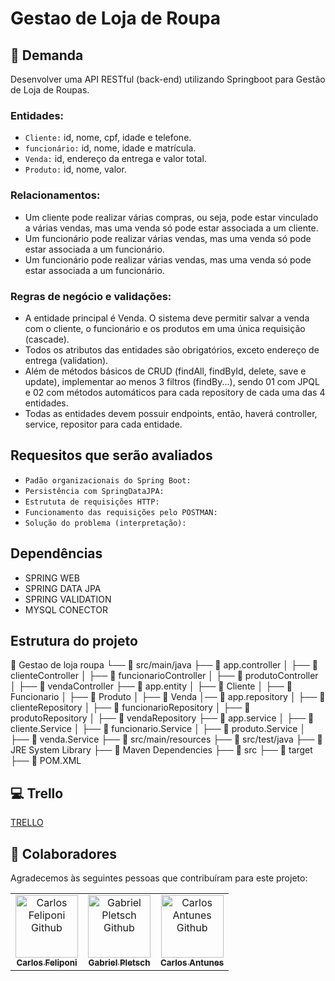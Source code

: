 # Gestao de Loja de Roupa

## 🚀 Demanda

Desenvolver uma API RESTful (back-end) utilizando Springboot para Gestão de Loja de Roupas.

### Entidades:

- `Cliente:` id, nome, cpf, idade e telefone.<br>
- `funcionário:` id, nome, idade e matrícula.<br>
- `Venda:` id, endereço da entrega e valor total.<br>
- `Produto:` id, nome, valor.<br>

### Relacionamentos:

- Um cliente pode realizar várias compras, ou seja, pode estar vinculado a várias vendas, mas
uma venda só pode estar associada a um cliente.
- Um funcionário pode realizar várias vendas, mas uma venda só pode estar associada a um
funcionário.
- Um funcionário pode realizar várias vendas, mas uma venda só pode estar associada a um
funcionário.

### Regras de negócio e validações:

- A entidade principal é Venda. O sistema deve permitir salvar a venda com o cliente, o
funcionário e os produtos em uma única requisição (cascade).
- Todos os atributos das entidades são obrigatórios, exceto endereço de entrega (validation).
- Além de métodos básicos de CRUD (findAll, findById, delete, save e update), implementar
ao menos 3 filtros (findBy...), sendo 01 com JPQL e 02 com métodos automáticos para cada
repository de cada uma das 4 entidades.
- Todas as entidades devem possuir endpoints, então, haverá controller, service, repositor
para cada entidade.

## Requesitos que serão avaliados

- `Padão organizacionais do Spring Boot:`
- `Persistência com SpringDataJPA:`
- `Estrututa de requisições HTTP:`
- `Funcionamento das requisições pelo POSTMAN:`
- `Solução do problema (interpretação):`

## Dependências

- SPRING WEB
- SPRING DATA JPA
- SPRING VALIDATION
- MYSQL CONECTOR

## Estrutura do projeto

📁 Gestao de loja roupa
└── 📁 src/main/java
    ├── 📁 app.controller
    │   ├── 📁 clienteController
    │   ├── 📁 funcionarioController
    │   ├── 📁 produtoController
    │   ├── 📁 vendaController
    ├── 📁 app.entity
    │   ├── 📁 Cliente
    │   ├── 📁 Funcionario
    │   ├── 📁 Produto
    │   ├── 📁 Venda
    │── 📁 app.repository
    │   ├── 📁 clienteRepository
    │   ├── 📁 funcionarioRepository
    │   ├── 📁 produtoRepository
    │   ├── 📁 vendaRepository
    ├── 📁 app.service
    │    ├── 📁 cliente.Service
    │    ├── 📁 funcionario.Service
    │    ├── 📁 produto.Service
    │    ├── 📁 venda.Service
├── 📁 src/main/resources
├── 📁 src/test/java
├── 📁 JRE System Library
├── 📁 Maven  Dependencies
├── 📁  src
├── 📁 target
├── 📁 POM.XML 

## 💻 Trello

[TRELLO](https://trello.com/b/19atZkn1/desenvolvimento-de-gestao)

## 🤝 Colaboradores

Agradecemos às seguintes pessoas que contribuíram para este projeto:

<table>
  <tr>
    <td align="center">
      <a href="https://github.com/CarlosFeliponi">
        <img src="https://avatars.githubusercontent.com/u/107933029?v=4" width="100px;" alt="Carlos Feliponi Github"/><br>
        <sub>
          <b>Carlos Feliponi</b>
        </sub>
      </a>
    </td>
    <td align="center">
      <a href="https://github.com/Exxodius">
        <img src="https://avatars.githubusercontent.com/u/119608284?v=4" width="100px;" alt="Gabriel Pletsch Github"/><br>
        <sub>
          <b>Gabriel Pletsch</b>
        </sub>
      </a>
    </td>
    <td align="center">
      <a href="https://github.com/PedroHenriqueAbreuF">
        <img src="https://avatars.githubusercontent.com/u/101679821?v=4" width="100px;" alt="Carlos Antunes Github"/><br>
        <sub>
          <b>Carlos Antunes</b>
        </sub>
      </a>
    </td>
  </tr>
</table> 
